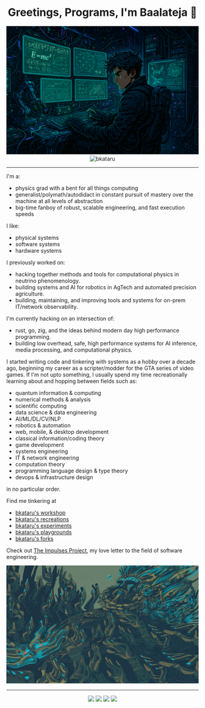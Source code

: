 <h1 align="center">Greetings, Programs, I'm Baalateja 👋</h1>

<div align="center"> 
  <img src="https://github.com/bkataru/bkataru/blob/main/technomancy.png?raw=true" alt="bkataru" /> 
</div>

<div align="center"> 
  <img src="https://komarev.com/ghpvc/?username=bkataru" alt="bkataru" /> 
</div>

---

I'm a:
- physics grad with a bent for all things computing
- generalist/polymath/autodidact in constant pursuit of mastery over the machine at all levels of abstraction
- big-time fanboy of robust, scalable engineering, and fast execution speeds

I like:
- physical systems
- software systems
- hardware systems

I previously worked on:
- hacking together methods and tools for computational physics in neutrino phenomenology.
- building systems and AI for robotics in AgTech and automated precision agriculture.
- building, maintaining, and improving tools and systems for on-prem IT/network observability.

I'm currently hacking on an intersection of:
- rust, go, zig, and the ideas behind modern day high performance programming.
- building low overhead, safe, high performance systems for AI inference, media processing, and computational physics.

I started writing code and tinkering with systems as a hobby over a decade ago, beginning my career as a scripter/modder for the GTA series of video games. If I'm not upto something, I usually spend my time recreationally learning about and hopping between fields such as:

- quantum information & computing
- numerical methods & analysis
- scientific computing
- data science & data engineering
- AI/ML/DL/CV/NLP
- robotics & automation
- web, mobile, & desktop development
- classical information/coding theory
- game development
- systems engineering
- IT & network engineering
- computation theory
- programming language design & type theory
- devops & infrastructure design

in no particular order. 

Find me tinkering at

- [bkataru's workshop](https://github.com/bkataru-workshop)
- [bkataru's recreations](https://github.com/bkataru-recreations)
- [bkataru's experiments](https://github.com/bkataru-experiments)
- [bkataru's playgrounds](https://github.com/bkataru-playgrounds)
- [bkataru's forks](https://github.com/bkataru-forks)

Check out [The Impulses Project](https://github.com/impulsesproject), my love letter to the field of software engineering.

<div align="center"> 
  <img src="https://github.com/bkataru/bkataru/blob/main/kalki.jpg?raw=true" alt="kalki" /> 
</div>

---

<div align="center"> 
  <img src="https://github-readme-stats.vercel.app/api/top-langs/?username=bkataru&langs_count=20&theme=merko&layout=donut-vertical" />
  <img src="https://github-readme-stats.vercel.app/api?username=bkataru&show=reviews,discussions_started,discussions_answered,prs_merged,prs_merged_percentage&show_icons=true&theme=merko&rank_icon=percentile" />
  <img src="https://streak-stats.demolab.com?user=bkataru&theme=tokyonight&hide_border=true" />
  <img src="https://github-profile-trophy.vercel.app/?username=bkataru&theme=matrix&column=5&row=2&margin-w=15&margin-h=15&no-bg=true&no-frame=true" />
</div>
